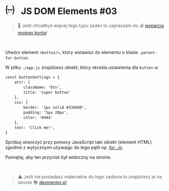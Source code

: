 # [![](../assets/img/logo-readme2.jpg)](https://devmentor.pl) &nbsp; JS DOM Elements #03

> :loudspeaker: Jeśli chciałbyś więcej tego typu zadań to zapraszam do :moneybag: [wsparcia mojego konta](https://github.com/sponsors/devmentor-pl)!

&nbsp;

Utwórz element `<button/>`, który wstawisz do elementu o klasie `.parent-for-button`.

W pliku `./app.js` znajdziesz obiekt, który określa ustawienia dla `button`-a:

```
const buttonSettings = {
    attr: {
        className: 'btn',
        title: 'super button'
    },
    css: {
        border: '1px solid #336699',
        padding: '5px 20px',
        color: '#444'
    },
    text: 'Click me!',
}
```

Spróbuj utworzyć przy pomocy JavaScript taki obiekt (element HTML) zgodnie z wytycznymi używając do tego pętli np. [for...in](https://developer.mozilla.org/pl/docs/Web/JavaScript/Referencje/Polecenia/for...in).

Pamiętaj, aby ten przycisk był widoczny na stronie.

&nbsp;

> :warning: Jeśli nie posiadasz materiałów do tego zadania to znajdziesz je na stronie :books: [devmentor.pl](https://devmentor.pl/p/js-dom-elements/)
